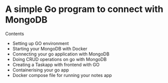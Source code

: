 
# A simple Go program to connect with MongoDB

Contents
- Setting up GO environment
- Starting your MongoDB with Docker
- Connecting your go application with MongoDB
- Doing CRUD operations on go with MongoDB
- Creating a Taskapp with frontend with GO
- Containerising your go app
- Docker compose file for running your notes app
